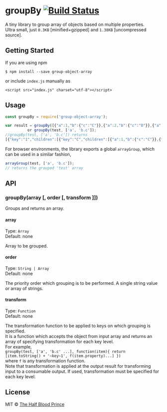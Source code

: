 # groupBy [![Build Status](https://travis-ci.org/tHBp/groupBy.svg?branch=master)](https://travis-ci.org/tHBp/groupBy)

A tiny library to group array of objects based on multiple properties.<br>Ultra small, just `0.3KB` [minified+gzipped] and `1.38KB` [uncompressed source].

## Getting Started

If you are using npm
```
$ npm install --save group-object-array
```
or include `index.js` manually as<br>

`<script src="index.js" charset="utf-8"></script>`

## Usage

```javascript
const groupBy = require('group-object-array');

var result = groupBy([{"a":1,"b":{"c":"C"}},{"a":2,"b":{"c":"D"}},{"a":1,"b":{"c":"C"}},{"a":1,"b":{"c":"A"}}], 'a');
          or groupBy(test, ['a', 'b.c']);
//groupBy(test, ['a', 'b.c']) returns
[{"key":"1","children":[{"key":"C","children":[{"a":1,"b":{"c":"C"}},{"a":1,"b":{"c":"C"}}]},{"key":"A","children":[{"a":1,"b":{"c":"A"}}]}]},{"key":"2","children":[{"key":"D","children":[{"a":2,"b":{"c":"D"}}]}]}]
```
For browser environments, the library exports a global `arrayGroup`, which can be used in a similar fashion,
```js
arrayGroup(test, ['a', 'b.c']);
// returns the grouped 'test' array
```

## API

### groupBy(array [, order [, transform ]])

Groups and returns an array.

#### array

Type: `Array`<br>
Default: none

Array to be grouped.

#### order

Type: `String | Array`<br>
Default: none

The priority order which grouping is to be performed. A single string value or array of strings.

#### transform

Type: `Function`<br>
Default: none

The transformation function to be applied to keys on which grouping is specified.<br/>
It is a function which accepts the object from input array and returns an array of specifying transformation for each key level.<br>
For example,<br/>
`groupBy(test, ['a', 'b.c' ...], function(item){
  return [item.toString() + '~key~1', f(item.property)...]
})`<br/>
where `f` is any transformation function.<br/>
Note that transformation is applied at the output result for transforming input to a consumable output. If used, transformation must be specified for each key level.
## License

MIT © [The Half Blood Prince](mailto://thehalfbloodprince.github@gmail.com)
